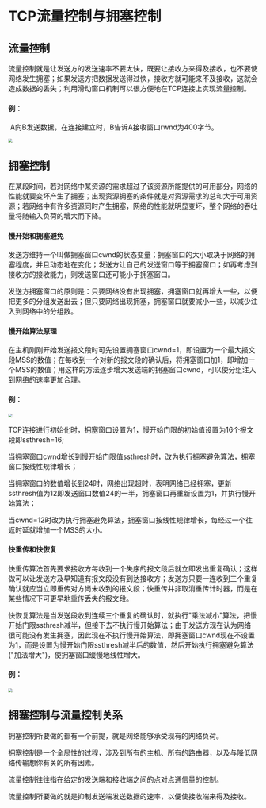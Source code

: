 # TCP流量控制与拥塞控制

## 流量控制

流量控制就是让发送方的发送速率不要太快，既要让接收方来得及接收，也不要使网络发生拥塞；如果发送方把数据发送得过快，接收方就可能来不及接收，这就会造成数据的丢失；利用滑动窗口机制可以很方便地在TCP连接上实现流量控制。

#### 例：

​	A向B发送数据，在连接建立时，B告诉A接收窗口rwnd为400字节。

<img src="/Users/jiu/writespace/blog/blog/img/202103/flow-control-1.png" style="zoom:50%;" />

## 拥塞控制

在某段时间，若对网络中某资源的需求超过了该资源所能提供的可用部分，网络的性能就要变坏产生了拥塞；出现资源拥塞的条件就是对资源需求的总和大于可用资源；若网络中有许多资源同时产生拥塞，网络的性能就明显变坏，整个网络的吞吐量将随输入负荷的增大而下降。

#### 慢开始和拥塞避免

发送方维持一个叫做拥塞窗口cwnd的状态变量；拥塞窗口的大小取决于网络的拥塞程度，并且动态地在变化；发送方让自己的发送窗口等于拥塞窗口；如再考虑到接收方的接收能力，则发送窗口还可能小于拥塞窗口。

发送方拥塞窗口的原则是：只要网络没有出现拥塞，拥塞窗口就再增大一些，以便把更多的分组发送出去；但只要网络出现拥塞，拥塞窗口就要减小一些，以减少注入到网络中的分组数。

#### 慢开始算法原理

在主机刚刚开始发送报文段时可先设置拥塞窗口cwnd=1，即设置为一个最大报文段MSS的数值；在每收到一个对新的报文段的确认后，将拥塞窗口加1，即增加一个MSS的数值；用这样的方法逐步增大发送端的拥塞窗口cwnd，可以使分组注入到网络的速率更加合理。

#### 例：

<img src="/Users/jiu/writespace/blog/blog/img/202103/congestion-control-1.png" style="zoom:50%;" />

TCP连接进行初始化时，拥塞窗口设置为1，慢开始门限的初始值设置为16个报文段即ssthresh=16;

当拥塞窗口cwnd增长到慢开始门限值ssthresh时，改为执行拥塞避免算法，拥塞窗口按线性规律增长；

当拥塞窗口的数值增长到24时，网络出现超时，表明网络已经拥塞，更新ssthresh值为12即发送窗口数值24的一半，拥塞窗口再重新设置为1，并执行慢开始算法；

当cwnd=12时改为执行拥塞避免算法，拥塞窗口按线性规律增长，每经过一个往返时延就增加一个MSS的大小。

#### 快重传和快恢复

快重传算法首先要求接收方每收到一个失序的报文段后就立即发出重复确认；这样做可以让发送方及早知道有报文段没有到达接收方；发送方只要一连收到三个重复确认就应当立即重传对方尚未收到的报文段；快重传并非取消重传计时器，而是在某些情况下可更早地重传丢失的报文段。

快恢复算法是当发送段收到连续三个重复的确认时，就执行"乘法减小"算法，把慢开始门限ssthresh减半，但接下去不执行慢开始算法；由于发送方现在认为网络很可能没有发生拥塞，因此现在不执行慢开始算法，即拥塞窗口cwnd现在不设置为1，而是设置为慢开始门限ssthresh减半后的数值，然后开始执行拥塞避免算法("加法增大")，使拥塞窗口缓慢地线性增大。

#### 例：

<img src="/Users/jiu/writespace/blog/blog/img/202103/congestion-control-2.png" style="zoom:50%;" />

## 拥塞控制与流量控制关系

拥塞控制所要做的都有一个前提，就是网络能够承受现有的网络负荷。

拥塞控制是一个全局性的过程，涉及到所有的主机、所有的路由器，以及与降低网络传输想你有关的所有因素。

流量控制往往指在给定的发送端和接收端之间的点对点通信量的控制。

流量控制所要做的就是抑制发送端发送数据的速率，以便使接收端来得及接收。